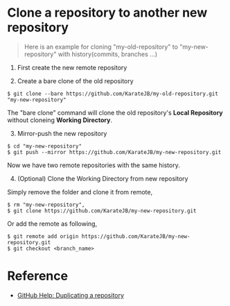 # Clone a repository to another new repository

> Here is an example for cloning "my-old-repository" to "my-new-repository" with history(commits, branches ...)

1. First create the new remote repository 

2. Create a bare clone of the old repository

```
$ git clone --bare https://github.com/KarateJB/my-old-repository.git "my-new-repository"
```

The "bare clone" command will clone the old repository's **Local Repository** without cloneing **Working Directory**.

3. Mirror-push the new repository 

```
$ cd "my-new-repository"
$ git push --mirror https://github.com/KarateJB/my-new-repository.git
```

Now we have two remote repositories with the same history.

4. (Optional) Clone the Working Directory from new repository

Simply remove the folder and clone it from remote,

```
$ rm "my-new-repository",
$ git clone https://github.com/KarateJB/my-new-repository.git
```


Or add the remote as following,

```
$ git remote add origin https://github.com/KarateJB/my-new-repository.git
$ git checkout <branch_name>
```




# Reference

- [GitHub Help: Duplicating a repository](https://help.github.com/en/github/creating-cloning-and-archiving-repositories/duplicating-a-repository)